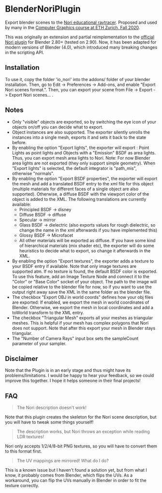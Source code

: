 # BlenderNoriPlugin
Export blender scenes to the [Nori educational raytracer](https://github.com/wjakob/nori). Proposed and used by many in the [Computer Graphics course at ETH Zurich, Fall 2020](https://cgl.ethz.ch/teaching/cg20/home.php).

This was originally an extension and partial reimplementation to the [official Nori plugin](https://github.com/wjakob/nori/tree/master/ext/plugin) for Blender 2.80+ (tested on 2.90). Now, it has been adapted for modern versions of Blender (4.0), which introduced many breaking changes in the scripting API.

## Installation
To use it, copy the folder 'io_nori' into the addons/ folder of your blender installation. Then, go to Edit -> Preferences -> Add-ons, and enable "Export Nori scenes format.". Then, you can export your scene from File -> Export -> Export Nori scenes... .

## Notes

- Only "visible" objects are exported, so by switching the eye icon of your objects on/off you can decide what to export.
- Object instances are also supported. The exporter silently unrolls the instances into a single mesh, exports it and sets it back to the state before.
- By enabling the option "Export lights", the exporter will export : Point Lights as point lights and Objects with a "Emission" BSDF as area lights. Thus, you can export mesh area lights to Nori. Note: For now Blender area lights are not exported (they only support simple geometry). When "Export lights" is selected, the default integrator is "path_mis", otherwise "normals".
- By enabling the option "Export BSDF properties", the exporter will export the mesh and add a translated BSDF entry to the xml file for this object (multiple materials for different faces of a single object are also supported). Otherwise, a diffuse BSDF with the viewport color of the object is added to the XML. The following translations are currently available:
    - Principled BSDF -> disney
    - Diffuse BSDF -> diffuse
    - Specular -> mirror
    - Glass BSDF -> dielectric (also exports values for rough dielectric, so change the name in the xml afterwards if you have implemented this)
    - Glossy BSDF -> Microfacet
    - All other materials will be exported as diffuse. If you have some kind of hierarchical materials (mix shader etc), the exporter will do some heuristics to decide what to export, so change it afterwards in the XML.
- By enabling the option "Export textures", the exporter adds a texture to your BSDF entry if available. Note that only image textures are supported atm. If no texture is found, the default BSDF color is exported. To use this feature, add an Image Texture Node and connect it to the "Color" or "Base Color" socket of your object. The path to the image will be copied relative to the blender file for now, so if you want to use the output right away save the XML in the same folder as the blender file.
- The checkbox "Export OBJ in world coords" defines how your obj files are exported: If enabled, we export the mesh in world coordinates of Blender. Otherwise, we export the mesh in local coordinates and add a toWorld transform to the XML entry.
- The checkbox "Triangular Mesh" exports all your meshes as triangular meshes. This is helpful if your mesh has complex polygons that Nori does not support. Note that after this export your mesh in Blender stays triangular.
- The "Number of Camera Rays" input box sets the sampleCount parameter of your sampler.

## Disclaimer
Note that the Plugin is in an early stage and thus might have its problems/limitations. I would be happy to hear your feedback, so we could improve this together. I hope it helps someone in their final projects!

## FAQ
> The Nori description doesn't work!

Note that this plugin creates the skeleton for the Nori scene description, but you will have to tweak some things yourself!

> The description works, but Nori throws an exception while reading LDR textures!

Nori only accepts 1/2/4/8-bit PNG textures, so you will have to convert them to this format first.

> The UV mappings are mirrored! What do I do?

This is a known issue but I haven't found a solution yet, but from what I know, it probably comes from Blender, which flips the UVs. As a workaround, you can flip the UVs manually in Blender in order to fit the texture correctly.
